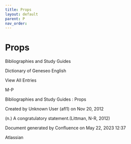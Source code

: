 ```yaml
---
title: Props
layout: default
parent: P
nav_order:
---
```


# Props

Bibliographies and Study Guides

Dictionary of Geneseo English

View All Entries

M-P

Bibliographies and Study Guides : Props

Created by  Unknown User (afl1) on Nov 20, 2012

(n.) A congratulatory statement.(Littman, N-R, 2012)

Document generated by Confluence on May 22, 2023 12:37

Atlassian
